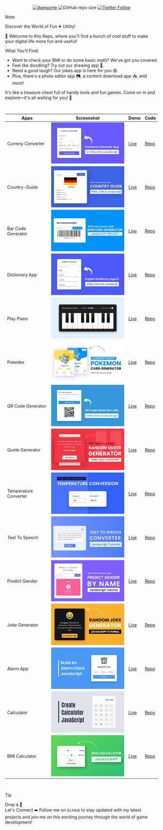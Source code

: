 <div align="center">

[![Awesome](https://awesome.re/badge.svg)](https://awesome.re)
![GitHub repo size](https://img.shields.io/github/repo-size/Pranav-Jadhav09/Utility)
[![Twitter Follow](https://img.shields.io/twitter/follow/Pranav_Jadhav09?style=social)](https://twitter.com/Pranav_Jadhav09)

</div>

> [!NOTE]  
> Discover the World of Fun ➕ Utility!

🎉 Welcome to this Repo, where you'll find a bunch of cool stuff to make your digital life more fun and useful!

What You'll Find:

- Want to check your BMI or do some basic math? We've got you covered.
- Feel like doodling? Try out our drawing app 🎨.
- Need a good laugh? Our jokes app is here for you 😄.
- Plus, there's a photo editor app 📷, a content download app 📥, and more!

It's like a treasure chest full of handy tools and fun games. Come on in and explore—it's all waiting for you! 🚀

<br />

<div align="center">

| Apps                  | Screenshot                                   | Demo                                                        | Code                             |
| --------------------- | -------------------------------------------- | ----------------------------------------------------------- | -------------------------------- |
| Curreny Converter     | ![thumbnail](./assets/currencyconverter.jpg) | [Live](https://currency-converter-jrpranav.onrender.com)    | [Repo](./Currency-Converter/)    |
| Country-Guide         | ![thumbnail](./assets/countryguide.jpg)      | [Live](https://country-guide-jrpranav.onrender.com/)        | [Repo](./Country-Guide/)         |
| Bar Code Generator    | ![thumbnail](./assets/barcodegen.jpg)        | [Live](https://barcode-generator-jrpranav.onrender.com)     | [Repo](./Bar-code-generator/)    |
| Dictionary App        | ![thumbnail](./assets/dictionary.jpg)        | [Live](https://dictionary-app-jrpranav.onrender.com)        | [Repo](./Dictonary-App/)         |
| Play Piano            | ![thumbnail](./assets/piano.jpg)             | [Live](https://play-piano-jrpranav.onrender.com)            | [Repo](./Play-Piano/)            |
| Pokedex               | ![thumbnail](./assets/pokedex.jpg)           | [Live](https://poke-dex-jrpranav.onrender.com)              | [Repo](./Pokedex/)               |
| QR Code Generator     | ![thumbnail](./assets/qrcodegen.jpg)         | [Live](https://qr-code-gen-jrpranav.onrender.com)           | [Repo](./QR-Code-Generator/)     |
| Quote Generator       | ![thumbnail](./assets/quotegen.jpg)          | [Live](https://quote-generator-jrpranav.onrender.com)       | [Repo](./Quote-Generator/)       |
| Temperature Converter | ![thumbnail](./assets/tempconverter.jpg)     | [Live](https://temperature-converter-jrpranav.onrender.com) | [Repo](./Temperature-Converter/) |
| Text To Speech        | ![thumbnail](./assets/textspeech.jpg)        | [Live](https://text-to-speech-jrpranav.onrender.com)        | [Repo](./Text-To-Speech/)        |
| Predict Gender        | ![thumbnail](./assets/predict.jpg)           | [Live](https://predict-gender-jrpranav.onrender.com)        | [Repo](./Predict-Gender/)        |
| Joke Generator        | ![thumbnail](./assets/jokegen.jpg)           | [Live](https://joke-generator-hts2.onrender.com/)           | [Repo](./Joke-Generator/)        |
| Alarm App             | ![thumbnail](./assets/alarm.jpg)             | [Live](https://alarm-app-jrpranav.onrender.com/)            | [Repo](./Alarm-App/)             |
| Calculator            | ![thumbnail](./assets/calc.jpg)              | [Live](https://calculator-app-jrpranav.onrender.com)        | [Repo](./Calculator/)            |
| BMI Calculator        | ![thumbnail](./assets/bmi.jpg)               | [Live](https://bmi-calculator-jrpranav.onrender.com/)       | [Repo](./BMI-Calculator/)        |

</div>

<br />

> [!TIP]
> Drop a 🌟 <br />
> Let's Connect ➡️ Follow me on `GitHub` to stay updated with my latest projects and join me on this exciting journey through the world of game development!
